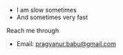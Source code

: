 - I am slow sometimes
- And sometimes very fast

Reach me through
- Email: pragyanur.babu@gmail.com

<!---
Pragyanur/Pragyanur is a ✨ special ✨ repository because its `README.md` (this file) appears on your GitHub profile.
You can click the Preview link to take a look at your changes.
--->
